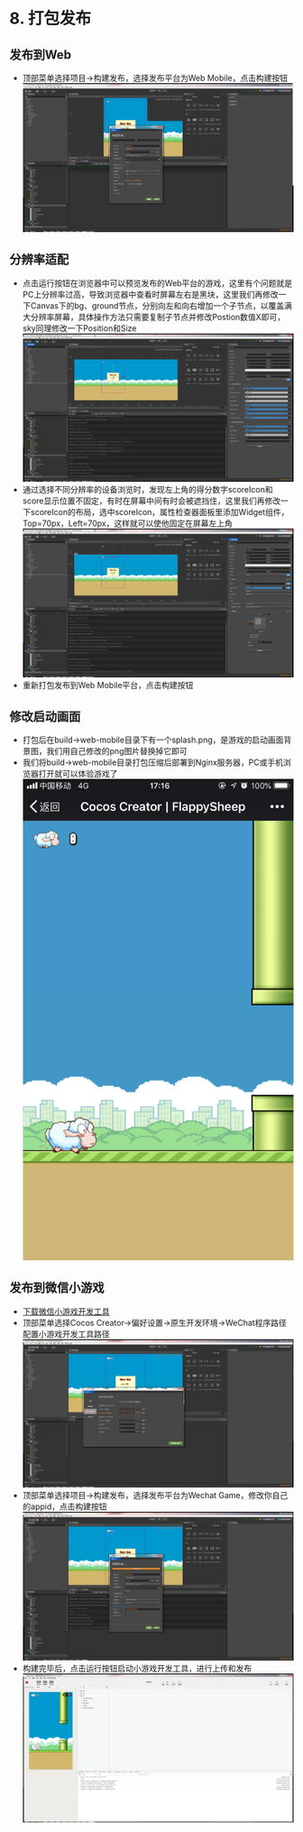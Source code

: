 # 8. 打包发布

## 发布到Web

- 顶部菜单选择项目->构建发布，选择发布平台为Web Mobile，点击构建按钮
![8-1](/8-1.png)

## 分辨率适配

- 点击运行按钮在浏览器中可以预览发布的Web平台的游戏，这里有个问题就是PC上分辨率过高，导致浏览器中查看时屏幕左右是黑块，这里我们再修改一下Canvas下的bg、ground节点，分别向左和向右增加一个子节点，以覆盖满大分辨率屏幕，具体操作方法只需要复制子节点并修改Postion数值X即可，sky同理修改一下Position和Size
![8-2](/8-2.png)
- 通过选择不同分辨率的设备浏览时，发现左上角的得分数字scoreIcon和score显示位置不固定，有时在屏幕中间有时会被遮挡住，这里我们再修改一下scoreIcon的布局，选中scoreIcon，属性检查器面板里添加Widget组件，Top=70px，Left=70px，这样就可以使他固定在屏幕左上角
![8-3](/8-3.png)
- 重新打包发布到Web Mobile平台，点击构建按钮

## 修改启动画面

- 打包后在build->web-mobile目录下有一个splash.png，是游戏的启动画面背景图，我们用自己修改的png图片替换掉它即可
- 我们将build->web-mobile目录打包压缩后部署到Nginx服务器，PC或手机浏览器打开就可以体验游戏了
![8-4](/8-4.png)

## 发布到微信小游戏

- [下载微信小游戏开发工具](https://developers.weixin.qq.com/minigame/dev/devtools/download.html)
- 顶部菜单选择Cocos Creator->偏好设置->原生开发环境->WeChat程序路径配置小游戏开发工具路径
![8-5](/8-5.png)
- 顶部菜单选择项目->构建发布，选择发布平台为Wechat Game，修改你自己的appid，点击构建按钮
![8-6](/8-6.png)
- 构建完毕后，点击运行按钮启动小游戏开发工具，进行上传和发布
![8-7](/8-7.png)